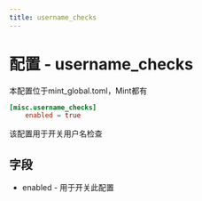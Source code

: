 ```yaml
---
title: username_checks
---
```


# 配置 - username_checks

本配置位于mint_global.toml，Mint都有

```toml
[misc.username_checks]
    enabled = true
```

该配置用于开关用户名检查

## 字段

 - enabled - 用于开关此配置
